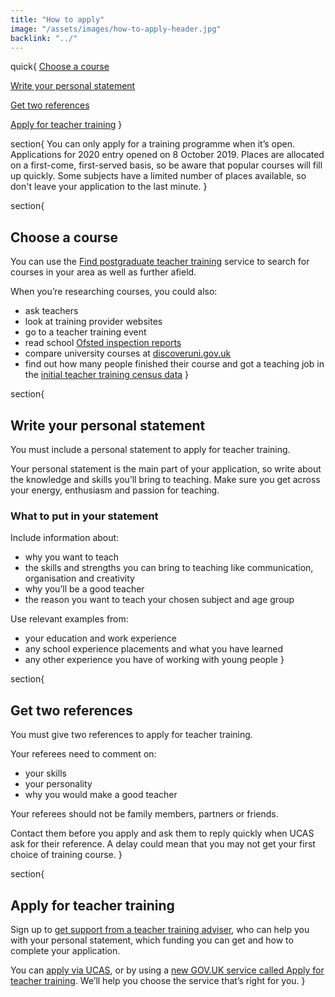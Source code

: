 ```yaml
---
title: "How to apply"
image: "/assets/images/how-to-apply-header.jpg"
backlink: "../"
---
```


quick{
  [Choose a course](#choose-a-course)

  [Write your personal statement](#write-your-personal-statement)

  [Get two references](#get-two-references)

  [Apply for teacher training](#apply-for-teacher-training)
}

section{
You can only apply for a training programme when it’s open. Applications for 2020 entry opened on 8 October 2019.
Places are allocated on a first-come, first-served basis, so be aware that popular courses will fill up quickly. Some subjects have a limited number of places available, so don't leave your application to the last minute.
}

section{
## Choose a course
You can use the [Find postgraduate teacher training](https://www.gov.uk/find-postgraduate-teacher-training-courses "external-inline") service to search for courses in your area as well as further afield.

When you’re researching courses, you could also:

  - ask teachers
  - look at training provider websites
  - go to a teacher training event
  - read school [Ofsted inspection reports](http://reports.ofsted.gov.uk/ "external-inline")
  - compare university courses at [discoveruni.gov.uk](https://discoveruni.gov.uk/ "external-inline")
  - find out how many people finished their course and got a teaching job in the [initial teacher training census data](https://www.gov.uk/government/collections/statistics-teacher-training#census-data "external-inline")
}

section{
## Write your personal statement
You must include a personal statement to apply for teacher training.

Your personal statement is the main part of your application, so write about the knowledge and skills you’ll bring to teaching. Make sure you get across your energy, enthusiasm and passion for teaching.

### What to put in your statement

Include information about:

  - why you want to teach
  - the skills and strengths you can bring to teaching like communication, organisation and creativity
  - why you’ll be a good teacher
  - the reason you want to teach your chosen subject and age group

Use relevant examples from:

  - your education and work experience
  - any school experience placements and what you have learned
  - any other experience you have of working with young people
}

section{
## Get two references
You must give two references to apply for teacher training.

Your referees need to comment on:

  - your skills
  - your personality
  - why you would make a good teacher

Your referees should not be family members, partners or friends.

Contact them before you apply and ask them to reply quickly when UCAS ask for their reference. A delay could mean that you may not get your first choice of training course.
}

section{
## Apply for teacher training

Sign up to [get support from a teacher training adviser](https://register.getintoteaching.education.gov.uk/register "external-inline"), who can help you with your personal statement, which funding you can get and how to complete your application.

You can [apply via UCAS](https://www.ucas.com/postgraduate/teacher-training/ucas-teacher-training-apply-and-track "external-inline"), or by using a [new GOV.UK service called Apply for teacher training](https://www.apply-for-teacher-training.education.gov.uk "external-inline"). We’ll help you choose the service that’s right for you.
}
